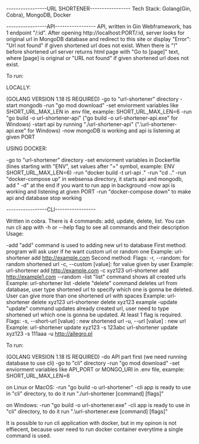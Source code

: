 -----------------URL SHORTENER-----------------
Tech Stack: Golang(Gin, Cobra), MongoDB, Docker

-----------------API-----------------
API, written in Gin Webframework, has 1 endpoint "/:id".
After opening http://localhost:PORT/:id, server looks for original url in MongoDB database
and redirect to this site or display "Error": "Url not found" if given shortened url does not exist.
When there is "!" before shortened url server returns html page with "Go to [page]" text,
where [page] is original or "URL not found" if given shortened url does not exist.

To run:

LOCALLY:

(GOLANG VERSION 1.18 IS REQUIRED)
-go to "url-shortener" directory
-start mongodb
-run "go mod download"
-set enviorment variables like SHORT_URL_MAX_LEN in .env file, example: SHORT_URL_MAX_LEN=6
-run "go build -o url-shortener-api" ("go build -o url-shortener-api.exe" for Windows)
-start api by running "./url-shortener-api" (".\url-shortener-api.exe" for Windows)
-now mongoDB is working and api is listening at given PORT

USING DOCKER:

-go to "url-shortener" directory
-set enviorment variables in Dockerfile (lines starting with "ENV", set values after "=" symbol, example: ENV SHORT_URL_MAX_LEN=6)
-run "docker build -t url-api ."
-run "cd .."
-run "docker-compose up" in websensa directory, it starts api and mongodb, add " -d" at the end if you want to run app in background
-now api is working and listening at given PORT
-run "docker-compose down" to make api and database stop working

-----------------CLI-----------------

Written in cobra. There is 4 commands: add, update, delete, list.
You can run cli app with -h or --help flag to see all commands and their description
Usage:

-add
"add" command is used to adding new url to database
First method:
program will ask user if he want custom url or random one
Example:
url-shortener add http://example.com
Second method:
Flags:
-r, --random: for random shortened url
-c, --custom [value]: for value given by user
Example:
url-shortener add http://example.com -c xyz123
url-shortener add http://example1.com --random
-list
"list" command shows all created urls
Example:
url-shortener list
-delete
"delete" command deletes url from database, user type shortened url to specify which one is gonna be deleted.
User can give more than one shortened url with spaces
Example:
url-shortener delete xyz123
url-shortener delete xyz123 example
-update
"update" command updates already created url, user need to type shortened url which one is gonna be updated.
At least 1 flag is required.
Flags:
-s, --short-url [value] : new shortened url
-u, --url [value] : new url
Example:
url-shortener update xyz123 -s 123abc
url-shortener update xyz123 -s 111aaa -u http://allegro.pl

To run:

(GOLANG VERSION 1.18 IS REQUIRED)
-do API part first (we need running database to use cli)
-go to "cli" directory
-run "go mod download"
-set enviorment variables like API_PORT or MONGO_URI in .env file, example: SHORT_URL_MAX_LEN=6

on Linux or MacOS:
-run "go build -o url-shortener"
-cli app is ready to use in "cli" directory, to do it run "./url-shortener [command] [flags]"

on Windows:
-run "go build -o url-shortener.exe"
-cli app is ready to use in "cli" directory, to do it run ".\url-shortener.exe [command] [flags]"

It is possible to run cli application with docker, but in my opinon is not effiecent, because user need to run docker container everytime a single command is used.
